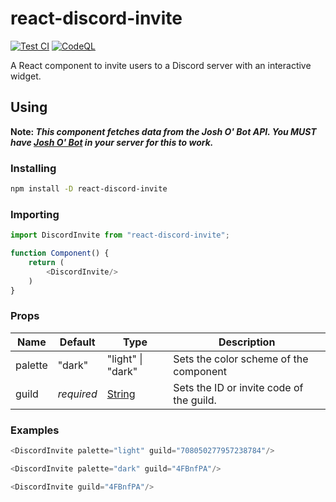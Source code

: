 # react-discord-invite
[![Test CI](https://github.com/JoshMerlino/react-discord-invite/actions/workflows/test.yml/badge.svg)](https://github.com/JoshMerlino/react-discord-invite/actions/workflows/test.yml)
[![CodeQL](https://github.com/JoshMerlino/react-discord-invite/actions/workflows/codeql-analysis.yml/badge.svg)](https://github.com/JoshMerlino/react-discord-invite/actions/workflows/codeql-analysis.yml)

A React component to invite users to a Discord server with an interactive widget.

## Using

**Note: *This component fetches data from the Josh O' Bot API. You MUST have [Josh O' Bot](https://discord.com/oauth2/authorize?client_id=748971236276699247&permissions=8&scope=bot) in your server for this to work.***

### Installing
```bash
npm install -D react-discord-invite
```

### Importing
```javascript
import DiscordInvite from "react-discord-invite";

function Component() {
	return (
		<DiscordInvite/>
	)
}
```

### Props
| Name | Default | Type | Description |
| - | - | - | - |
| palette | "dark" | "light" \| "dark" | Sets the color scheme of the component |
| guild | *required* | [String](https://developer.mozilla.org/en-US/docs/Web/JavaScript/Reference/Global_Objects/String) | Sets the ID or invite code of the guild. |

### Examples
```javascript
<DiscordInvite palette="light" guild="708050277957238784"/>
```
```javascript
<DiscordInvite palette="dark" guild="4FBnfPA"/>
```
```javascript
<DiscordInvite guild="4FBnfPA"/>
```


